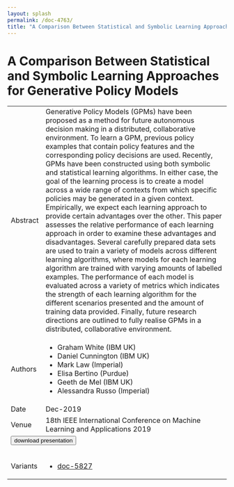 ```yaml
---
layout: splash
permalink: /doc-4763/
title: "A Comparison Between Statistical and Symbolic Learning Approaches for Generative Policy Models"
---
```


# A Comparison Between Statistical and Symbolic Learning Approaches for Generative Policy Models

<table>
    <tbody>
    <tr>
        <td>Abstract</td>
        <td>Generative Policy Models (GPMs) have been proposed as a method for future autonomous decision making in a distributed, collaborative environment. To learn a GPM, previous policy examples that contain policy features and the corresponding policy decisions are used. Recently, GPMs have been constructed using both symbolic and statistical learning algorithms. In either case, the goal of the learning process is to create a model across a wide range of contexts from which specific policies may be generated in a given context. Empirically, we expect each learning approach to provide certain advantages over the other. This paper assesses the relative performance of each learning approach in order to examine these advantages and disadvantages. Several carefully prepared data sets are used to train a variety of models across different learning algorithms, where models for each learning algorithm are trained with varying amounts of labelled examples. The performance of each model is evaluated across a variety of metrics which indicates the strength of each learning algorithm for the different scenarios presented and the amount of training data provided. Finally, future research directions are outlined to fully realise GPMs in a distributed, collaborative environment.</td>
    </tr>
    <tr>
        <td>Authors</td>
        <td>
            <ul>
                <li>Graham White (IBM UK)</li>
                <li>Daniel Cunnington (IBM UK)</li>
                <li>Mark Law (Imperial)</li>
                <li>Elisa Bertino (Purdue)</li>
                <li>Geeth de Mel (IBM UK)</li>
                <li>Alessandra Russo (Imperial)</li>
            </ul>
        </td>
    </tr>
    <tr>
        <td>Date</td>
        <td>Dec-2019</td>
    </tr>
    <tr>
        <td>Venue</td>
        <td>18th IEEE International Conference on Machine Learning and Applications 2019</td>
    </tr>
        <tr>
            <td colspan="2">
                <form method="get" action="https://dais-ita.org/sites/default/files/3898_slides.pdf">
                    <button type="submit">download presentation</button>
                </form>
            </td>
        </tr>
        <tr>
            <td>Variants</td>
            <td>
                <ul>
                    <li><a href="${varId}">doc-5827</a></li>
                </ul>
            </td>
        </tr>
    </tbody>
</table>
